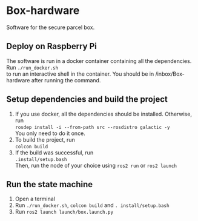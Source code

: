 # Box-hardware
Software for the secure parcel box.
## Deploy on Raspberry Pi
The software is run in  a docker container containing all the dependencies. Run<bt/>
`./run_docker.sh`<br/>
to run an interactive shell in the container. You should be in /inbox/Box-hardware after running the command.
## Setup dependencies and build the project
1. If you use docker, all the dependencies should be installed. Otherwise, run <br/>
`rosdep install -i --from-path src --rosdistro galactic -y`<br/>
You only need to do it once.<br/>
2. To build the project, run <br/>
`colcon build` <br/>
3. If the build was successful, run <br/>
`.install/setup.bash` <br/>
Then, run the node of your choice using `ros2 run` or `ros2 launch`
## Run the state machine
1. Open a terminal <br/>
2. Run `./run_docker.sh`, `colcon build` and `. install/setup.bash` <br/>
3. Run `ros2 launch launch/box.launch.py` <br/>